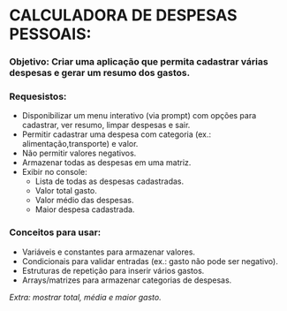 # CALCULADORA DE DESPESAS PESSOAIS:
### Objetivo:  Criar uma aplicação que permita cadastrar várias despesas e gerar um resumo dos gastos.

### Requesistos:
- Disponibilizar um menu interativo (via prompt) com opções para
cadastrar, ver resumo, limpar despesas e sair.
- Permitir cadastrar uma despesa com categoria (ex.: alimentação,transporte) 
e valor.
- Não permitir valores negativos.
- Armazenar todas as despesas em uma matriz.
- Exibir no console:
    - Lista de todas as despesas cadastradas.
    - Valor total gasto.
    - Valor médio das despesas.
    - Maior despesa cadastrada.

### Conceitos para usar: 
- Variáveis e constantes para armazenar valores.
- Condicionais para validar entradas (ex.: gasto não pode ser negativo).
- Estruturas de repetição para inserir vários gastos.
- Arrays/matrizes para armazenar categorias de despesas.

*Extra: mostrar total, média e maior gasto.*
